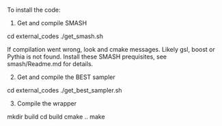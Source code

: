 To install the code:


1) Get and compile SMASH

  cd external_codes
  ./get_smash.sh

If compilation went wrong, look and cmake messages. Likely gsl, boost or Pythia is not found.
Install these SMASH prequisites, see smash/Readme.md for details.

2) Get and compile the BEST sampler

  cd external_codes
  ./get_best_sampler.sh

3) Compile the wrapper

mkdir build
cd build
cmake ..
make
